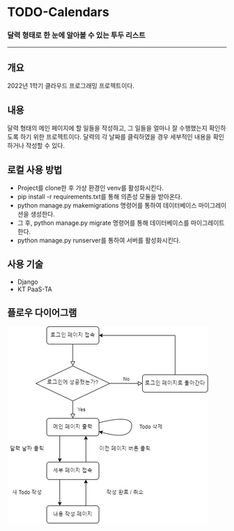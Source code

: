 # TODO-Calendars
### 달력 형태로 한 눈에 알아볼 수 있는 투두 리스트

---
## 개요
2022년 1학기 클라우드 프로그래밍 프로젝트이다.

## 내용
달력 형태의 메인 페이지에 할 일들을 작성하고, 그 일들을 얼마나 잘 수행했는지 확인하도록 하기 위한 프로젝트이다.
달력의 각 날짜를 클릭하였을 경우 세부적인 내용을 확인하거나 작성할 수 있다.

## 로컬 사용 방법

- Project를 clone한 후 가상 환경인 venv를 활성화시킨다.
- pip install -r requirements.txt를 통해 의존성 모듈을 받아온다.
- python manage.py makemigrations 명령어를 통하여 데이터베이스 마이그레이션을 생성한다.
- 그 후, python manage.py migrate 명령어를 통해 데이터베이스를 마이그레이트한다.
- python manage.py runserver를 통하여 서버를 활성화시킨다.

## 사용 기술
* Django
* KT PaaS-TA

## 플로우 다이어그램
![flow](./static/readme/flow.jpg)